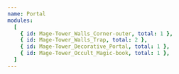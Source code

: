 ```yaml
---
name: Portal
modules:
  [
    { id: Mage-Tower_Walls_Corner-outer, total: 1 },
    { id: Mage-Tower_Walls_Trap, total: 2 },
    { id: Mage-Tower_Decorative_Portal, total: 1 },
    { id: Mage-Tower_Occult_Magic-book, total: 1 },
  ]
---
```

